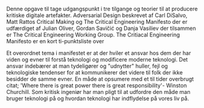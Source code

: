 Denne opgave til tage udgangspunkt i tre tilgange og teorier til at producere kritiske digitale artefakter. Adversarial Design beskrevet af Carl DiSalvo, Matt Rattos Critical Making og The Critical Engineering Manifesto der er udfærdiget af Julian Oliver, Gordan Savičić og Danja Vasiliev der tilsammen er The Critical Engineering Working Group.
The Critiacal Engineering Manifesto er en kort ti-punktsliste over



Et overordnet tema i manifestet er at der hviler et ansvar hos dem der har viden og evner til forstå teknologi og modificere moderne teknologi. Det ansvar indebærer at man tydeligører og "udnytter" huller, fejl og teknologiske tendenser for at kommunikerer det videre til folk der ikke besidder de samme evner. En måde at opsumere med et til tider overbrugt citat; 'Where there is great power there is great responsibility'- Winston Churchill. Som kritisk ingeniør har man pligt til at udfordre den måde man bruger teknologi på og hvordan teknologi har indflydelse på vores liv på.  
